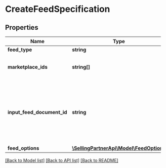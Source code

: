 # CreateFeedSpecification

## Properties
Name | Type | Description | Notes
------------ | ------------- | ------------- | -------------
**feed_type** | **string** | The feed type. | 
**marketplace_ids** | **string[]** | A list of identifiers for marketplaces that you want the feed to be applied to. | 
**input_feed_document_id** | **string** | The document identifier returned by the createFeedDocument operation. Upload the feed document contents before calling the createFeed operation. | 
**feed_options** | [**\SellingPartnerApi\Model\FeedOptions**](FeedOptions.md) |  | [optional] 

[[Back to Model list]](../README.md#documentation-for-models) [[Back to API list]](../README.md#documentation-for-api-endpoints) [[Back to README]](../README.md)


